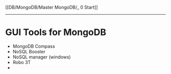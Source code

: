 [[DB/MongoDB/Master MongoDB/_ 0 Start]]


---
# GUI Tools for MongoDB

- MongoDB Compass
- NoSQL Booster
- NoSQL manager (windows)
- Robo 3T
- 








